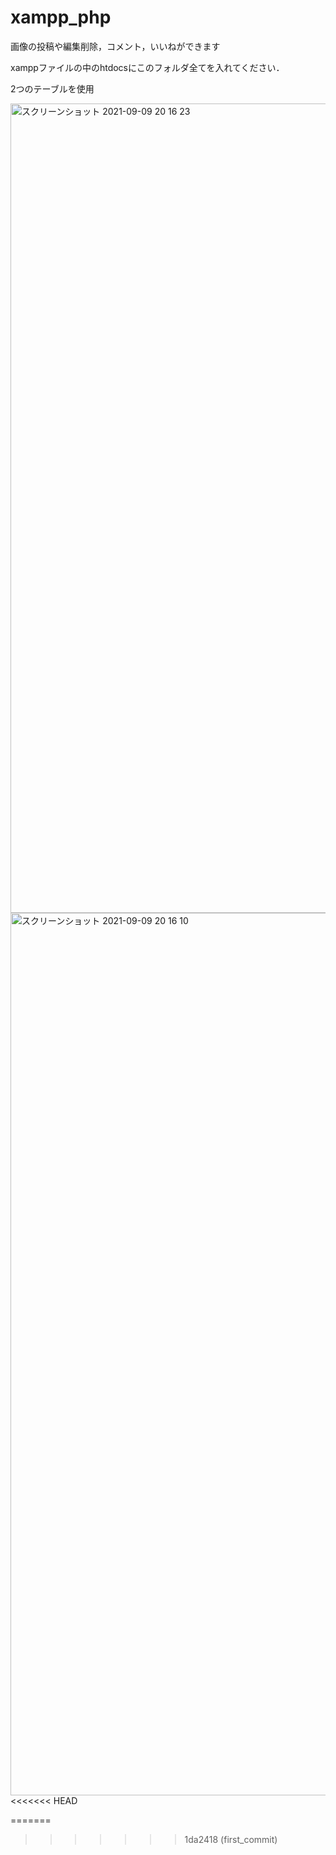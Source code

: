 
# xampp_php
画像の投稿や編集削除，コメント，いいねができます

xamppファイルの中のhtdocsにこのフォルダ全てを入れてください．

2つのテーブルを使用

<img width="1295" alt="スクリーンショット 2021-09-09 20 16 23" src="https://user-images.githubusercontent.com/84751550/132676385-5e898a97-aa67-4eb9-a156-a379fff0374d.png">


<img width="1412" alt="スクリーンショット 2021-09-09 20 16 10" src="https://user-images.githubusercontent.com/84751550/132676398-992b08cc-e171-4ec3-ba11-076f9e285b0c.png">
<<<<<<< HEAD

=======
>>>>>>> 1da2418 (first_commit)
